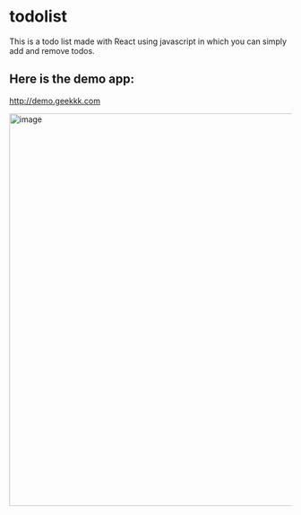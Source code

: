 # todolist
This is a todo list made with React using javascript in which you can simply add and remove todos.

## Here is the demo app:
http://demo.geekkk.com

<img src="https://github.com/geekqq/todolist/assets/53326015/f3def097-e9a7-4fe5-b457-806bac1da208.png" alt="image" width="700">


